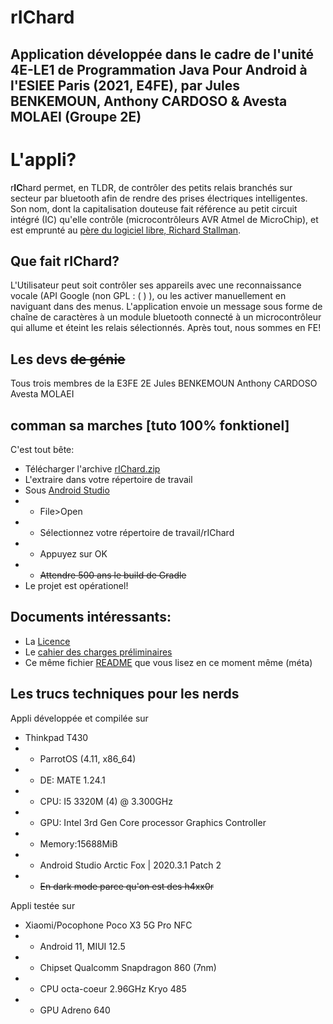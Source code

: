 # r**IC**hard
## Application développée dans le cadre de l'unité 4E-LE1 de Programmation Java Pour Android à l'ESIEE Paris (2021, E4FE), par Jules BENKEMOUN, Anthony CARDOSO & Avesta MOLAEI (Groupe 2E)


# L'appli?

r**IC**hard permet, en TLDR, de contrôler des petits relais branchés sur secteur par bluetooth afin de rendre des prises électriques intelligentes. Son nom, dont la capitalisation douteuse fait référence au petit circuit intégré (IC) qu'elle contrôle (microcontrôleurs AVR Atmel de MicroChip), et est emprunté au [père du logiciel libre, Richard Stallman](https://stallman.org/). 

## Que fait rIChard?

L'Utilisateur peut soit contrôler ses appareils avec une reconnaissance vocale (API Google (non GPL : ( ) ), ou les activer manuellement en naviguant dans des menus. L'application envoie un message sous forme de chaîne de caractères à un module bluetooth connecté à un microcontrôleur qui allume et éteint les relais sélectionnés. Après tout, nous sommes en FE!

## Les devs ~~de génie~~

Tous trois membres de la E3FE 2E
Jules BENKEMOUN
Anthony CARDOSO
Avesta MOLAEI 

## comman sa marches [tuto 100% fonktionel]
C'est tout bête:
- Télécharger l'archive [rIChard.zip](https://github.com/avmolaei/rIChard/archive/refs/heads/master.zip)
- L'extraire dans votre répertoire de travail
- Sous [Android Studio](https://developer.android.com/studio)
- + File>Open
- + Sélectionnez votre répertoire de travail/rIChard
- + Appuyez sur OK
- + ~~Attendre 500 ans le build de Gradle~~
 - Le projet est opérationel!
 
 ## Documents intéressants:
 - La [Licence](https://github.com/avmolaei/rIChard/blob/master/LICENSE)
 - Le [cahier des charges préliminaires](https://github.com/avmolaei/rIChard/blob/master/cahier_de_charges_appli_preliminaire1.pdf)
 - Ce même fichier [README](https://github.com/avmolaei/rIChard/blob/master/README.md) que vous lisez en ce moment même (méta)

## Les trucs techniques pour les nerds

Appli développée et compilée sur
- Thinkpad T430 
- + ParrotOS (4.11, x86_64)
- + DE: MATE 1.24.1
- + CPU: I5 3320M (4) @ 3.300GHz
- + GPU: Intel 3rd Gen Core processor Graphics Controller
- + Memory:15688MiB
- + Android Studio Arctic Fox | 2020.3.1 Patch 2
- +  ~~En dark mode parce qu'on est des h4xx0r~~<br/> 

Appli testée sur
- Xiaomi/Pocophone Poco X3 5G Pro NFC
- + Android 11, MIUI 12.5 
- + Chipset Qualcomm Snapdragon 860 (7nm)
- + CPU octa-coeur 2.96GHz Kryo 485 
- + GPU Adreno 640

